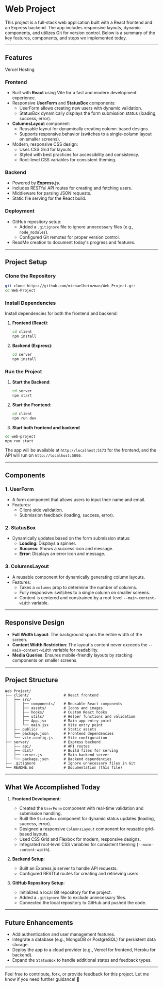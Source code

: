 
# **Web Project**

This project is a full-stack web application built with a React frontend and an Express backend. The app includes responsive layouts, dynamic components, and utilizes Git for version control. Below is a summary of the key features, components, and steps we implemented today.

---

## **Features**
Vercel Hosting


### **Frontend**
- Built with **React** using Vite for a fast and modern development experience.
- Responsive **UserForm** and **StatusBox** components:
  - UserForm allows creating new users with dynamic validation.
  - StatusBox dynamically displays the form submission status (loading, success, error).
- **ColumnsLayout** component:
  - Reusable layout for dynamically creating column-based designs.
  - Supports responsive behavior (switches to a single-column layout on smaller screens).
- Modern, responsive CSS design:
  - Uses CSS Grid for layouts.
  - Styled with best practices for accessibility and consistency.
  - Root-level CSS variables for consistent theming.

### **Backend**
- Powered by **Express.js**.
- Includes RESTful API routes for creating and fetching users.
- Middleware for parsing JSON requests.
- Static file serving for the React build.

### **Deployment**
- GitHub repository setup:
  - Added a `.gitignore` file to ignore unnecessary files (e.g., `node_modules`).
  - Configured Git remotes for proper version control.
- ReadMe creation to document today's progress and features.

---

## **Project Setup**

### **Clone the Repository**
```bash
git clone https://github.com/michaelheinzman/Web-Project.git
cd Web-Project
```

### **Install Dependencies**
Install dependencies for both the frontend and backend:

1. **Frontend (React)**:
   ```bash
   cd client
   npm install
   ```

2. **Backend (Express)**:
   ```bash
   cd server
   npm install
   ```

### **Run the Project**

1. **Start the Backend**:
   ```bash
   cd server
   npm start
   ```

2. **Start the Frontend**:
   ```bash
   cd client
   npm run dev
   ```
3. **Start both frontend and backend**
  ```bash
  cd web-project
  npm run start
  ```

The app will be available at `http://localhost:5173` for the frontend, and the API will run on `http://localhost:5000`.

---

## **Components**

### **1. UserForm**
- A form component that allows users to input their name and email.
- Features:
  - Client-side validation.
  - Submission feedback (loading, success, error).

### **2. StatusBox**
- Dynamically updates based on the form submission status:
  - **Loading**: Displays a spinner.
  - **Success**: Shows a success icon and message.
  - **Error**: Displays an error icon and message.

### **3. ColumnsLayout**
- A reusable component for dynamically generating column layouts.
- Features:
  - Takes a `columns` prop to determine the number of columns.
  - Fully responsive: switches to a single column on smaller screens.
  - Content is centered and constrained by a root-level `--main-content-width` variable.

---

## **Responsive Design**
- **Full Width Layout**: The background spans the entire width of the screen.
- **Content Width Restriction**: The layout's content never exceeds the `--main-content-width` variable for readability.
- **Media Queries**: Ensures mobile-friendly layouts by stacking components on smaller screens.

---

## **Project Structure**
```plaintext
Web Project/
├── client/                # React frontend
│   ├── src/
│   │   ├── components/    # Reusable React components
│   │   ├── assets/        # Icons and images
│   │   ├── hooks/         # Custom React hooks
│   │   ├── utils/         # Helper functions and validation
│   │   ├── App.jsx        # Main app entry point
│   │   └── main.jsx       # Vite entry point
│   ├── public/            # Static assets
│   ├── package.json       # Frontend dependencies
│   └── vite.config.js     # Vite configuration
├── server/                # Express backend
│   ├── api/               # API routes
│   ├── dist/              # Build files for serving
│   ├── server.js          # Main backend server
│   └── package.json       # Backend dependencies
├── .gitignore             # Ignore unnecessary files in Git
└── README.md              # Documentation (this file)
```

---

## **What We Accomplished Today**

1. **Frontend Development**:
   - Created the `UserForm` component with real-time validation and submission handling.
   - Built the `StatusBox` component for dynamic status updates (loading, success, error).
   - Designed a responsive `ColumnsLayout` component for reusable grid-based layouts.
   - Used CSS Grid and Flexbox for modern, responsive designs.
   - Integrated root-level CSS variables for consistent theming (`--main-content-width`).

2. **Backend Setup**:
   - Built an Express.js server to handle API requests.
   - Configured RESTful routes for creating and retrieving users.

3. **GitHub Repository Setup**:
   - Initialized a local Git repository for the project.
   - Added a `.gitignore` file to exclude unnecessary files.
   - Connected the local repository to GitHub and pushed the code.

---

## **Future Enhancements**
- Add authentication and user management features.
- Integrate a database (e.g., MongoDB or PostgreSQL) for persistent data storage.
- Deploy the app to a cloud provider (e.g., Vercel for frontend, Heroku for backend).
- Expand the `StatusBox` to handle additional states and feedback types.

---

Feel free to contribute, fork, or provide feedback for this project. Let me know if you need further guidance! 🚀
